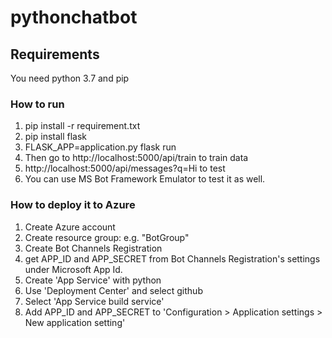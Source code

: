 # pythonchatbot

## Requirements
You need python 3.7 and pip

### How to run
1. pip install -r requirement.txt
2. pip install flask
3. FLASK_APP=application.py flask run
4. Then go to http://localhost:5000/api/train to train data
5. http://localhost:5000/api/messages?q=Hi to test
6. You can use MS Bot Framework Emulator to test it as well.

### How to deploy it to Azure
1. Create Azure account
2. Create resource group: e.g. "BotGroup"
3. Create Bot Channels Registration
4. get APP_ID and APP_SECRET from Bot Channels Registration's settings under Microsoft App Id.
5. Create 'App Service' with python
6. Use 'Deployment Center' and select github
7. Select 'App Service build service'
8. Add APP_ID and APP_SECRET to 'Configuration > Application settings > New application setting'
